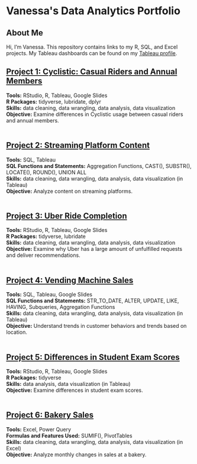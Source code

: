 # Vanessa's Data Analytics Portfolio

## About Me

Hi, I’m Vanessa. This repository contains links to my R, SQL, and Excel projects. My Tableau dashboards can be found on my [Tableau profile](https://public.tableau.com/app/profile/vanessa4875).

## [Project 1: Cyclistic: Casual Riders and Annual Members](https://github.com/vanessa-guzman/Cyclistic_Casual_Riders_and_Annual_Members)

**Tools:** RStudio, R, Tableau, Google Slides <br />
**R Packages:** tidyverse, lubridate, dplyr <br />
**Skills:** data cleaning, data wrangling, data analysis, data visualization <br />
**Objective:** Examine differences in Cyclistic usage between casual riders and annual members. <br />
<br />

## [Project 2: Streaming Platform Content](https://github.com/vanessa-guzman/Streaming_Platform_Content)

**Tools:** SQL, Tableau <br />
**SQL Functions and Statements:** Aggregation Functions, CAST(), SUBSTR(), LOCATE(), ROUND(), UNION ALL <br />
**Skills:** data cleaning, data wrangling, data analysis, data visualization (in Tableau) <br />
**Objective:** Analyze content on streaming platforms. <br />
<br />

## [Project 3: Uber Ride Completion](https://github.com/vanessa-guzman/Uber_Ride_Completion)

**Tools:** RStudio, R, Tableau, Google Slides <br />
**R Packages:** tidyverse, lubridate <br />
**Skills:** data cleaning, data wrangling, data analysis, data visualization <br />
**Objective:** Examine why Uber has a large amount of unfulfilled requests and deliver recommendations. <br />
<br />

## [Project 4: Vending Machine Sales](https://github.com/vanessa-guzman/Vending_Machine_Sales)

**Tools:** SQL, Tableau, Google Slides <br />
**SQL Functions and Statements:** STR_TO_DATE, ALTER, UPDATE, LIKE, HAVING, Subqueries, Aggregation Functions <br />
**Skills:** data cleaning, data wrangling, data analysis, data visualization (in Tableau) <br />
**Objective:** Understand trends in customer behaviors and trends based on location. <br />
<br />

## [Project 5: Differences in Student Exam Scores](https://github.com/vanessa-guzman/Differences_in_Student_Exam_Scores)

**Tools:** RStudio, R, Tableau, Google Slides <br />
**R Packages:** tidyverse <br />
**Skills:** data analysis, data visualization (in Tableau) <br />
**Objective:** Examine differences in student exam scores. <br />
<br />

## [Project 6: Bakery Sales](https://github.com/vanessa-guzman/Bakery_Sales)

**Tools:** Excel, Power Query <br />
**Formulas and Features Used:** SUMIF(), PivotTables <br />
**Skills:** data cleaning, data wrangling, data analysis, data visualization (in Excel) <br />
**Objective:** Analyze monthly changes in sales at a bakery. <br />
<br />
